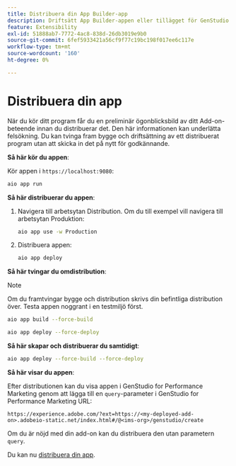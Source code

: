 ```yaml
---
title: Distribuera din App Builder-app
description: Driftsätt App Builder-appen eller tillägget för GenStudio for Performance Marketing.
feature: Extensibility
exl-id: 51888ab7-7772-4ac8-838d-26db3019e9b0
source-git-commit: 6fef5933421a56cf9f77c19bc198f017ee6c117e
workflow-type: tm+mt
source-wordcount: '160'
ht-degree: 0%

---
```


# Distribuera din app

När du kör ditt program får du en preliminär ögonblicksbild av ditt Add-on-beteende innan du distribuerar det. Den här informationen kan underlätta felsökning. Du kan tvinga fram bygge och driftsättning av ett distribuerat program utan att skicka in det på nytt för godkännande.

**Så här kör du appen**:

Kör appen i `https://localhost:9080`:

```bash
aio app run
```

**Så här distribuerar du appen**:

1. Navigera till arbetsytan Distribution. Om du till exempel vill navigera till arbetsytan Produktion:

   ```bash
   aio app use -w Production
   ```

1. Distribuera appen:

   ```bash
   aio app deploy
   ```

**Så här tvingar du omdistribution**:

>[!NOTE]
>
>Om du framtvingar bygge och distribution skrivs din befintliga distribution över. Testa appen noggrant i en testmiljö först.

```bash
aio app build --force-build
```

```bash
aio app deploy --force-deploy
```

**Så här skapar och distribuerar du samtidigt**:

```bash
aio app deploy --force-build --force-deploy
```

**Så här visar du appen**:

Efter distributionen kan du visa appen i GenStudio for Performance Marketing genom att lägga till en `query`-parameter i GenStudio for Performance Marketing URL:

`https://experience.adobe.com/?ext=https://<my-deployed-add-on>.adobeio-static.net/index.html#/@<ims-org>/genstudio/create`

Om du är nöjd med din add-on kan du distribuera den utan parametern `query`.

Du kan nu [distribuera din app](distribute-app.md).
